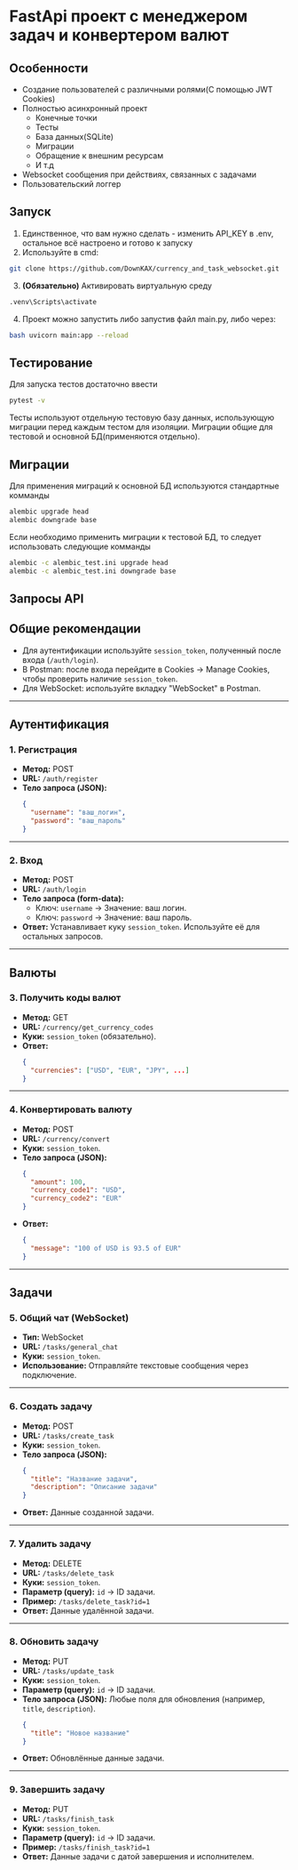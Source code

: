 # FastApi проект с менеджером задач и конвертером валют

## Особенности
  - Создание пользователей с различными ролями(С помощью JWT Cookies)
  - Полностью асинхронный проект
     - Конечные точки
     - Тесты
     - База данных(SQLite)
     - Миграции
     - Обращение к внешним ресурсам
     - И т.д
  - Websocket сообщения при действиях, связанных с задачами
  - Пользовательский логгер

## Запуск
  1. Единственное, что вам нужно сделать - изменить API_KEY в .env, остальное всё настроено и готово к запуску
  2. Используйте в cmd: 
```bash
git clone https://github.com/DownKAX/currency_and_task_websocket.git
```
  3. **(Обязательно)** Активировать виртуальную среду
```bash
.venv\Scripts\activate
```
  4. Проект можно запустить либо запустив файл main.py, либо через:
```bash
bash uvicorn main:app --reload
```

## Тестирование
Для запуска тестов достаточно ввести 
```bash
pytest -v
```
Тесты используют отдельную тестовую базу данных, использующую миграции перед каждым тестом для изоляции. Миграции общие для тестовой и основной БД(применяются отдельно).

## Миграции
Для применения миграций к основной БД используются стандартные комманды
```bash
alembic upgrade head
alembic downgrade base
```
Если необходимо применить миграции к тестовой БД, то следует использовать следующие комманды
```bash
alembic -c alembic_test.ini upgrade head 
alembic -c alembic_test.ini downgrade base
```
## Запросы API
## Общие рекомендации
- Для аутентификации используйте `session_token`, полученный после входа (`/auth/login`). 
- В Postman: после входа перейдите в Cookies → Manage Cookies, чтобы проверить наличие `session_token`.
- Для WebSocket: используйте вкладку "WebSocket" в Postman.

---

## Аутентификация

### 1. Регистрация
- **Метод:** POST  
- **URL:** `/auth/register`  
- **Тело запроса (JSON):**
  ```json
  {
    "username": "ваш_логин",
    "password": "ваш_пароль"
  }
  ```

---

### 2. Вход
- **Метод:** POST  
- **URL:** `/auth/login`  
- **Тело запроса (form-data):**
  - Ключ: `username` → Значение: ваш логин.
  - Ключ: `password` → Значение: ваш пароль.
- **Ответ:** Устанавливает куку `session_token`. Используйте её для остальных запросов.

---

## Валюты

### 3. Получить коды валют
- **Метод:** GET  
- **URL:** `/currency/get_currency_codes`  
- **Куки:** `session_token` (обязательно).  
- **Ответ:** 
  ```json
  {
    "currencies": ["USD", "EUR", "JPY", ...]
  }
  ```

---

### 4. Конвертировать валюту
- **Метод:** POST  
- **URL:** `/currency/convert`  
- **Куки:** `session_token`.  
- **Тело запроса (JSON):**
  ```json
  {
    "amount": 100,
    "currency_code1": "USD",
    "currency_code2": "EUR"
  }
  ```
- **Ответ:** 
  ```json
  {
    "message": "100 of USD is 93.5 of EUR"
  }
  ```

---

## Задачи

### 5. Общий чат (WebSocket)
- **Тип:** WebSocket  
- **URL:** `/tasks/general_chat`  
- **Куки:** `session_token`.  
- **Использование:** Отправляйте текстовые сообщения через подключение.

---

### 6. Создать задачу
- **Метод:** POST  
- **URL:** `/tasks/create_task`  
- **Куки:** `session_token`.  
- **Тело запроса (JSON):**
  ```json
  {
    "title": "Название задачи",
    "description": "Описание задачи"
  }
  ```
- **Ответ:** Данные созданной задачи.

---

### 7. Удалить задачу
- **Метод:** DELETE  
- **URL:** `/tasks/delete_task`  
- **Куки:** `session_token`.  
- **Параметр (query):** `id` → ID задачи.  
- **Пример:** `/tasks/delete_task?id=1`  
- **Ответ:** Данные удалённой задачи.

---

### 8. Обновить задачу
- **Метод:** PUT  
- **URL:** `/tasks/update_task`  
- **Куки:** `session_token`.  
- **Параметр (query):** `id` → ID задачи.  
- **Тело запроса (JSON):** Любые поля для обновления (например, `title`, `description`).  
  ```json
  {
    "title": "Новое название"
  }
  ```
- **Ответ:** Обновлённые данные задачи.

---

### 9. Завершить задачу
- **Метод:** PUT  
- **URL:** `/tasks/finish_task`  
- **Куки:** `session_token`.  
- **Параметр (query):** `id` → ID задачи.  
- **Пример:** `/tasks/finish_task?id=1`  
- **Ответ:** Данные задачи с датой завершения и исполнителем.

```
